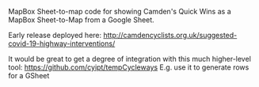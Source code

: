 MapBox Sheet-to-map code for showing Camden's Quick Wins as a MapBox Sheet-to-Map from a Google Sheet.

Early release deployed here: http://camdencyclists.org.uk/suggested-covid-19-highway-interventions/

It would be great to get a degree of integration with this much higher-level tool: https://github.com/cyipt/tempCycleways 
E.g. use it to generate rows for a GSheet
